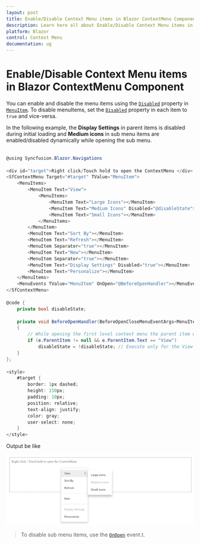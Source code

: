 ```yaml
---
layout: post
title: Enable/Disable Context Menu items in Blazor ContextMenu Component | Syncfusion
description: Learn here all about Enable/Disable Context Menu items in Syncfusion Blazor ContextMenu component and more.
platform: Blazor
control: Context Menu
documentation: ug
---
```


# Enable/Disable Context Menu items in Blazor ContextMenu Component

You can enable and disable the menu items using the [`Disabled`](https://help.syncfusion.com/cr/blazor/Syncfusion.Blazor.Navigations.MenuItem.html#Syncfusion_Blazor_Navigations_MenuItem_Disabled) property in [`MenuItem`](https://help.syncfusion.com/cr/blazor/Syncfusion.Blazor.Navigations.MenuItem.html). To disable menuItems, set the [`Disabled`](https://help.syncfusion.com/cr/blazor/Syncfusion.Blazor.Navigations.MenuItem.html#Syncfusion_Blazor_Navigations_MenuItem_Disabled) property in each item to `true` and vice-versa.

In the following example, the **Display Settings** in parent items is disabled during initial loading and **Medium icons** in sub menu items are enabled/disabled dynamically while opening the sub menu.

```csharp

@using Syncfusion.Blazor.Navigations

<div id="target">Right click/Touch hold to open the ContextMenu </div>
<SfContextMenu Target="#target" TValue="MenuItem">
    <MenuItems>
        <MenuItem Text="View">
            <MenuItems>
                <MenuItem Text="Large Icons"></MenuItem>
                <MenuItem Text="Medium Icons" Disabled="@disableState"></MenuItem>
                <MenuItem Text="Small Icons"></MenuItem>
            </MenuItems>
        </MenuItem>
        <MenuItem Text="Sort By"></MenuItem>
        <MenuItem Text="Refresh"></MenuItem>
        <MenuItem Separator="true"></MenuItem>
        <MenuItem Text="New"></MenuItem>
        <MenuItem Separator="true"></MenuItem>
        <MenuItem Text="Display Settings" Disabled="true"></MenuItem>
        <MenuItem Text="Personalize"></MenuItem>
    </MenuItems>
    <MenuEvents TValue="MenuItem" OnOpen="@BeforeOpenHandler"></MenuEvents>
</SfContextMenu>

@code {
    private bool disableState;

    private void BeforeOpenHandler(BeforeOpenCloseMenuEventArgs<MenuItem> e)
    {
        // While opening the first level context menu the parent item will not be available, so it would be null.
        if (e.ParentItem != null && e.ParentItem.Text == "View")
            disableState = !disableState; // Execute only for the View item sub menu.
    }
};

<style>
    #target {
        border: 1px dashed;
        height: 150px;
        padding: 10px;
        position: relative;
        text-align: justify;
        color: gray;
        user-select: none;
    }
</style>

```

Output be like

![Context Menu Sample](./../images/cm-disable.png)

> To disable sub menu items, use the [`OnOpen`](https://help.syncfusion.com/cr/blazor/Syncfusion.Blazor~Syncfusion.Blazor.Navigations.SfContextMenu~OnOpen.html) event.t.
